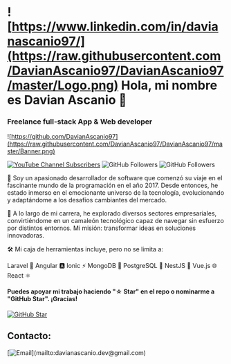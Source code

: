 # ![https://www.linkedin.com/in/davianascanio97/](https://raw.githubusercontent.com/DavianAscanio97/DavianAscanio97/master/Logo.png) Hola, mi nombre es Davian Ascanio 👋 
### Freelance full-stack App & Web developer

![https://github.com/DavianAscanio97](https://raw.githubusercontent.com/DavianAscanio97/DavianAscanio97/master/Banner.png)

[![YouTube Channel Subscribers](https://img.shields.io/youtube/channel/subscribers/UCfmzTWhRKcJJ_TQ9K_At7_g)](https://www.youtube.com/@DavianAscanio?sub_confirmation=1)
![GitHub Followers](https://img.shields.io/github/followers/DavianAscanio97?style=social)
![GitHub Followers](https://img.shields.io/github/stars/DavianAscanio97?style=social)

🚀 Soy un apasionado desarrollador de software que comenzó su viaje en el fascinante mundo de la programación en el año 2017. Desde entonces, he estado inmerso en el emocionante universo de la tecnología, evolucionando y adaptándome a los desafíos cambiantes del mercado.

💼 A lo largo de mi carrera, he explorado diversos sectores empresariales, convirtiéndome en un camaleón tecnológico capaz de navegar sin esfuerzo por distintos entornos. Mi misión: transformar ideas en soluciones innovadoras.

🛠️ Mi caja de herramientas incluye, pero no se limita a:

Laravel 🚀
Angular 🅰️
Ionic ⚡
MongoDB 🍃
PostgreSQL 🐘
NestJS 🚂
Vue.js 🌐
React ⚛️

#### Puedes apoyar mi trabajo haciendo "☆ Star" en el repo o nominarme a "GitHub Star". ¡Gracias!

[![GitHub Star](https://img.shields.io/badge/GitHub-Nominar_a_star-yellow?style=for-the-badge&logo=github&logoColor=white&labelColor=101010)](https://stars.github.com/nominate/)


## Contacto:
[![Email](https://img.shields.io/badge/davianascanio.dev@gmail.com-email_personal_(respuesta_lenta)-D14836?style=for-the-badge&logo=gmail&logoColor=white&labelColor=101010)](mailto:davianascanio.dev@gmail.com)

